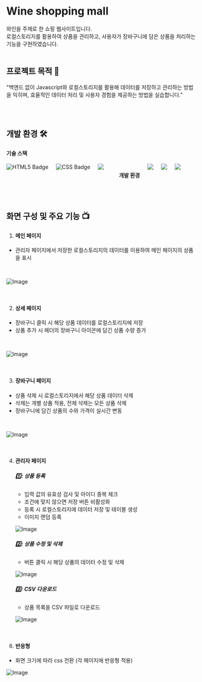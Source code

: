 # Wine shopping mall

와인을 주제로 한 쇼핑 웹사이트입니다.
</br>
로컬스토리지를 활용하여 상품을 관리하고, 사용자가 장바구니에 담은 상품을 처리하는 기능을 구현하였습니다.
</br>
</br>

## 프로젝트 목적 💪

"백엔드 없이 Javascript와 로컬스토리지를 활용해 데이터를 저장하고 관리하는 방법을 익히며, 효율적인 데이터 처리 및 사용자 경험을 제공하는 방법을 실습합니다."

</br>
</br>

## 개발 환경 🛠
<h4>기술 스택</h4>
<div style="display: flex; gap: 20px;">
<img src="https://img.shields.io/badge/html5-E34F26.svg?&style=for-the-badge&logo=html5&logoColor=white" alt="HTML5 Badge" />
<img src="https://img.shields.io/badge/css3-1572B6.svg?&style=for-the-badge&logo=css3&logoColor=white" alt="CSS Badge" />
<img src="https://img.shields.io/badge/javascript-F7DF1E?style=for-the-badge&logo=javascript&logoColor=black"> 

<br/>
<h4>개발 환경</h4>
<img src="https://img.shields.io/badge/visual%20studio%20code-%23007ACC.svg?&style=for-the-badge&logo=visual%20studio%20code&logoColor=white" />
<img src="https://img.shields.io/badge/git-%23F05032.svg?&style=for-the-badge&logo=git&logoColor=white" />
<img src="https://img.shields.io/badge/github-%23181717.svg?&style=for-the-badge&logo=github&logoColor=white" />
</div>

</br>
</br>

## 화면 구성 및 주요 기능 📺

1. ####  메인 페이지 ####
- 관리자 페이지에서 저장한 로컬스토리지의 데이터를 이용하여 메인 페이지의 상품을 표시
</br>

![Image](https://github.com/user-attachments/assets/72a53182-c9b9-4b17-9aca-23bb6b4bb5cd)

</br>

2. #### 상세 페이지 ####
- 장바구니 클릭 시 해당 상품 데이터를 로컬스토리지에 저장
- 상품 추가 시 헤더의 장바구니 아이콘에 담긴 상품 수량 증가
</br>

![Image](https://github.com/user-attachments/assets/4c2b9a84-0e71-47e3-bff1-d3badda707a9)

</br>

3. #### 장바구니 페이지 ####
- 상품 삭제 시 로컬스토리지에서 해당 상품 데이터 삭제
- 삭제는 개별 상품 적용, 전체 삭제는 모든 상품 삭제
- 장바구니에 담긴 상품의 수와 가격이 실시간 변동
</br>

![Image](https://github.com/user-attachments/assets/ddaed473-9d21-4d25-9daa-d9b905ab1a99)

</br>

 4. #### 관리자 페이지 ####
    ##### 1️⃣: 상품 등록 
    - 입력 값의 유효성 검사 및 아이디 중복 체크
    - 조건에 맞지 않으면 저장 버튼 비활성화
    - 등록 시 로컬스토리지에 데이터 저장 및 테이블 생성
    - 이미지 랜덤 등록
      
    ![Image](https://github.com/user-attachments/assets/6b16c1ce-d7ac-4155-911c-87410321ca6e)

    ##### 2️⃣: 상품 수정 및 삭제 
    - 버튼 클릭 시 해당 상품의 데이터 수정 및 삭제
      
    ![Image](https://github.com/user-attachments/assets/e73ca875-101e-4c8a-b4ad-1cda656e3fc5)
  

    ##### 3️⃣: CSV 다운로드
    - 상품 목록을 CSV 파일로 다운로드
      
    ![Image](https://github.com/user-attachments/assets/6630c89f-18a7-4574-b79e-cd2b0a95a8e4)

</br>

 6. #### 반응형 ####
- 화면 크기에 따라 css 전환 (각 페이지에 반응형 적용)
  
![Image](https://github.com/user-attachments/assets/dfcfdd39-2bb5-4518-855f-80dc0ce8e4eb)
